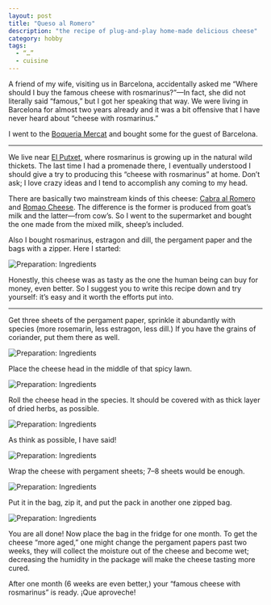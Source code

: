 ```yaml
---
layout: post
title: "Queso al Romero"
description: "the recipe of plug-and-play home-made delicious cheese"
category: hobby
tags:
  - “…”
  - cuisine
---
```


A friend of my wife, visiting us in Barcelona, accidentally asked me “Where should
I buy the famous cheese with rosmarinus?”—In fact, she did not literally said
“famous,” but I got her speaking that way. We were living in Barcelona for
almost two years already and it was a bit offensive that I have never heard about
“cheese with rosmarinus.”

I went to the [Boqueria Mercat](http://www.boqueria.info/mercat-benvinguts.php)
and bought some for the guest of Barcelona.

---

We live near [El Putxet](https://en.wikipedia.org/wiki/El_Putget_i_Farr%C3%B3),
where rosmarinus is growing up in the natural wild thickets. The last time I
had a promenade there, I eventually understood I should give a try to producing
this “cheese with rosmarinus” at home. Don’t ask; I love crazy ideas and I tend
to accomplish any coming to my head.

There are basically two mainstream kinds of this cheese:
[Cabra al Romero](https://www.gourmet-food.com/spanish-cheese/cabra-al-romero-cheese-101143.aspx)
and [Romao Cheese](https://www.gourmet-food.com/spanish-cheese/romao-cheese-1000289.aspx).
The difference is the former is produced from goat’s milk and the latter—from cow’s.
So I went to the supermarket and bought the one made from the mixed milk, sheep’s included.

Also I bought rosmarinus, estragon and dill, the pergament paper and the
bags with a zipper. Here I started:

![Preparation: Ingredients](/img/cheese/1.png)

Honestly, this cheese was as tasty as the one the human being can buy for money,
even better. So I suggest you to write this recipe down and try yourself: it’s
easy and it worth the efforts put into.

---

Get three sheets of the pergament paper, sprinkle it abundantly with species
(more rosemarin, less estragon, less dill.) If you have the grains of coriander,
put them there as well.

![Preparation: Ingredients](/img/cheese/2.png)

Place the cheese head in the middle of that spicy lawn.

![Preparation: Ingredients](/img/cheese/3.png)

Roll the cheese head in the species. It should be covered with as thick layer
of dried herbs, as possible.

![Preparation: Ingredients](/img/cheese/4.png)

As think as possible, I have said!

![Preparation: Ingredients](/img/cheese/5.png)

Wrap the cheese with pergament sheets; 7–8 sheets would be enough.

![Preparation: Ingredients](/img/cheese/6.png)

Put it in the bag, zip it, and put the pack in another one zipped bag.

![Preparation: Ingredients](/img/cheese/7.png)

You are all done! Now place the bag in the fridge for one month. To get
the cheese “more aged,” one might change the pergament papers past two weeks,
they will collect the moisture out of the cheese and become wet; decreasing
the humidity in the package will make the cheese tasting more cured.

After one month (6 weeks are even better,) your “famous cheese with rosmarinus”
is ready. ¡Que aproveche!
